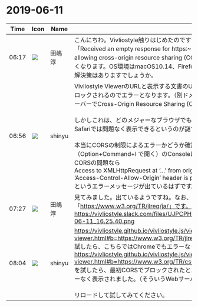 # 2019-06-11

|Time|Icon|Name|Message|
|---|---|---|---|
|06:17|![](https://secure.gravatar.com/avatar/698cc14290c3976fdd9f0a23494b87c1.jpg?s=72&d=https%3A%2F%2Fa.slack-edge.com%2Fdf10d%2Fimg%2Favatars%2Fava_0012-72.png)|田嶋　淳|こんにちわ。Vivliostyle触りはじめたのですが、Vivliostyle ViewerをChromeで使った際に「Received an empty response for https:~(URL). This may be caused by the server not allowing cross-origin resource sharing (CORS).」というエラーが表示されてしまい、表示できなくなります。OS環境はmacOS10.14、FirefoxやSafariでは問題なく表示できるようです。なにか解決策はありますでしょうか。|
|06:56|![](https://avatars.slack-edge.com/2018-04-27/354445776386_e258f5ed5ba887b08668_72.jpg)|shinyu|Vivliostyle ViewerのURLと表示する文書のURLとが別ドメインの場合、通常はブラウザによってブロックされるのでエラーとなります。（別ドメインの文書を読めるようにするには文書側のWebサーバーでCross-Origin Resource Sharing (CORS) を許可する設定が必要です。）<br><br>しかしこれは、どのメジャーなブラウザでも同じはずなので、ChromeだけエラーになりFirefoxやSafariでは問題なく表示できるというのが謎です。<br><br>本当にCORSの制限によるエラーかどうか確認するには、ChromeのDevTools（Option+Command+I で開く）のConsoleに表示されるエラーメッセージをみてください。<br>CORSの問題なら<br>Access to XMLHttpRequest at ‘…’ from origin ‘…’ has been blocked by CORS policy: No ‘Access-Control-Allow-Origin’ header is present on the requested resource.<br>というエラーメッセージが出ているはずです。|
|07:27|![](https://secure.gravatar.com/avatar/698cc14290c3976fdd9f0a23494b87c1.jpg?s=72&d=https%3A%2F%2Fa.slack-edge.com%2Fdf10d%2Fimg%2Favatars%2Fava_0012-72.png)|田嶋　淳|見てみました。出ているようですね。なお、テストに使ったページは「<https://www.w3.org/TR/jlreq/ja/」です。><br>https://vivliostyle.slack.com/files/UJPCPH1UL/FKEN6QKLL/____________________________2019-06-11_16.25.40.png|
|08:04|![](https://avatars.slack-edge.com/2018-04-27/354445776386_e258f5ed5ba887b08668_72.jpg)|shinyu|<https://vivliostyle.github.io/vivliostyle.js/viewer/vivliostyle-viewer.html#b=https://www.w3.org/TR/jlreq/ja/><br>試したら、こちらではChromeでもエラーなく開けました。ほかのW3C文書ではどうかと<br><https://vivliostyle.github.io/vivliostyle.js/viewer/vivliostyle-viewer.html#b=https://www.w3.org/TR/css-writing-modes-4/><br>を試したら、最初CORSでブロックされたとエラーが出ました。しかし、再読み込みしたら、エラーなく表示されました。（そういうWebサーバーの設定？）<br><br>リロードして試してみてください。|
